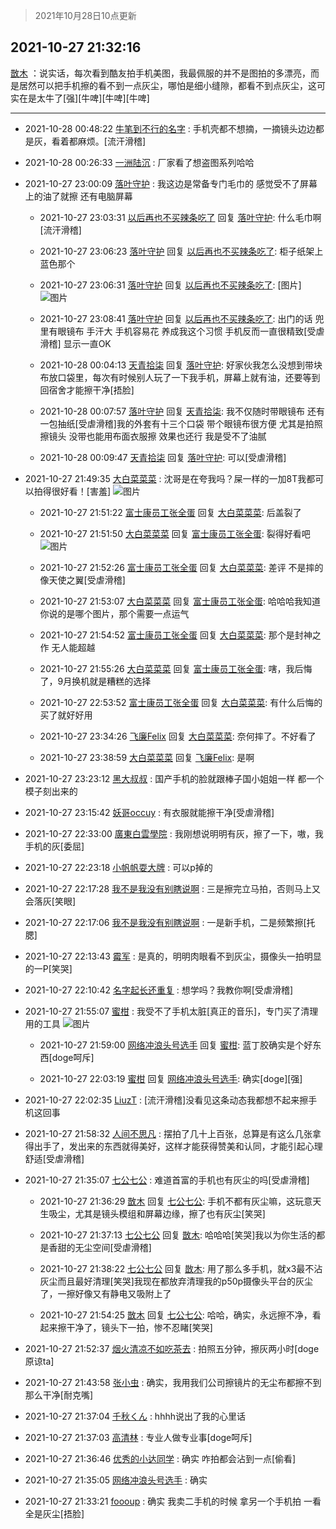 > 2021年10月28日10点更新
<link rel="stylesheet" href="https://cdn.jsdelivr.net/gh/taotie6/sampleJSON@main/css/photo_show.css">
<meta name="referrer" content="no-referrer" />


 ## 2021-10-27 21:32:16 

 [㪚木](https://www.coolapk.com/feed/31000239?shareKey=ZGFmYjM5ZTYxMzAxNjE3OTViMmY~) ：说实话，每次看到酷友拍手机美图，我最佩服的并不是图拍的多漂亮，而是居然可以把手机擦的看不到一点灰尘，哪怕是细小缝隙，都看不到点灰尘，这可实在是太牛了[强][牛啤][牛啤][牛啤] 

<div class="album">
</div>

 ------- 

- 2021-10-28 00:48:22 [牛笔到不行的名字](uid=2374460) : 手机壳都不想摘，一摘镜头边边都是灰，看着都麻烦。[流汗滑稽] 

- 2021-10-28 00:26:33 [一洲陆沉](uid=889471) : 厂家看了想盗图系列哈哈 

- 2021-10-27 23:00:09 [落叶守护](uid=1530447) : 我这边是常备专门毛巾的  感觉受不了屏幕上的油了就擦 还有电脑屏幕 

    - 2021-10-27 23:03:31 [以后再也不买辣条吃了](uid=2168199) 回复 [落叶守护](uid=1530447): 什么毛巾啊[流汗滑稽] 

    - 2021-10-27 23:06:23 [落叶守护](uid=1530447) 回复 [以后再也不买辣条吃了](uid=2168199): 柜子纸架上蓝色那个 

    - 2021-10-27 23:06:31 [落叶守护](uid=1530447) 回复 [以后再也不买辣条吃了](uid=2168199): [图片] ![图片](https://image.coolapk.com/feed/2021/1027/23/1530447_3d7ebbbe_7190_7159@2896x2172.jpeg)

    - 2021-10-27 23:08:41 [落叶守护](uid=1530447) 回复 [以后再也不买辣条吃了](uid=2168199): 出门的话 兜里有眼镜布 手汗大 手机容易花 养成我这个习惯 手机反而一直很精致[受虐滑稽] 显示一直OK 

    - 2021-10-28 00:04:13 [天青拾柒](uid=2874164) 回复 [落叶守护](uid=1530447): 好家伙我怎么没想到带块布放口袋里，每次有时候别人玩了一下我手机，屏幕上就有油，还要等到回宿舍才能擦干净[捂脸] 

    - 2021-10-28 00:07:57 [落叶守护](uid=1530447) 回复 [天青拾柒](uid=2874164): 我不仅随时带眼镜布  还有一包抽纸[受虐滑稽]我的外套有十三个口袋
带个眼镜布很方便  尤其是拍照擦镜头  没带也能用布面衣服擦 效果也还行 我是受不了油腻 

    - 2021-10-28 00:09:47 [天青拾柒](uid=2874164) 回复 [落叶守护](uid=1530447): 可以[受虐滑稽] 

- 2021-10-27 21:49:35 [大白菜菜菜](uid=2081020) : 沈哥是在夸我吗？屎一样的一加8T我都可以拍得很好看！[害羞] ![图片](https://image.coolapk.com/feed/2021/0916/22/2081020_e13478c6_3963_7239@3325x2494.jpeg)

    - 2021-10-27 21:51:22 [富士康员工张全蛋](uid=3327026) 回复 [大白菜菜菜](uid=2081020): 后盖裂了 

    - 2021-10-27 21:51:50 [大白菜菜菜](uid=2081020) 回复 [富士康员工张全蛋](uid=3327026): 裂得好看吧 ![图片](https://image.coolapk.com/feed/2021/0916/22/2081020_8f8a9967_3963_7243@2880x2880.jpeg)

    - 2021-10-27 21:52:26 [富士康员工张全蛋](uid=3327026) 回复 [大白菜菜菜](uid=2081020): 差评 不是摔的像天使之翼[受虐滑稽] 

    - 2021-10-27 21:53:07 [大白菜菜菜](uid=2081020) 回复 [富士康员工张全蛋](uid=3327026): 哈哈哈我知道你说的是哪个图片，那个需要一点运气 

    - 2021-10-27 21:54:52 [富士康员工张全蛋](uid=3327026) 回复 [大白菜菜菜](uid=2081020): 那个是封神之作  无人能超越 

    - 2021-10-27 21:55:26 [大白菜菜菜](uid=2081020) 回复 [富士康员工张全蛋](uid=3327026): 嗐，我后悔了，9月换机就是糟糕的选择 

    - 2021-10-27 22:53:52 [富士康员工张全蛋](uid=3327026) 回复 [大白菜菜菜](uid=2081020): 有什么后悔的 买了就好好用 

    - 2021-10-27 23:34:26 [飞廉Felix](uid=900024) 回复 [大白菜菜菜](uid=2081020): 奈何摔了。不好看了 

    - 2021-10-27 23:38:59 [大白菜菜菜](uid=2081020) 回复 [飞廉Felix](uid=900024): 是啊 

- 2021-10-27 23:23:12 [黑大叔叔](uid=1325252) : 国产手机的脸就跟棒子国小姐姐一样   都一个模子刻出来的 

- 2021-10-27 23:15:42 [妖哥occuy](uid=1388591) : 有衣服就能擦干净[受虐滑稽] 

- 2021-10-27 22:33:00 [廣東白雲學院](uid=2385828) : 我刚想说明明有灰，擦了一下，嗷，我手机的灰[委屈] 

- 2021-10-27 22:23:18 [小帆帆耍大牌](uid=504792) : 可以p掉的 

- 2021-10-27 22:17:28 [我不是我没有别瞎说啊](uid=2231912) : 三是擦完立马拍，否则马上又会落灰[笑眼] 

- 2021-10-27 22:17:06 [我不是我没有别瞎说啊](uid=2231912) : 一是新手机，二是频繁擦[托腮] 

- 2021-10-27 22:13:43 [霉军](uid=2550010) : 是真的，明明肉眼看不到灰尘，摄像头一拍明显的一P[笑哭] 

- 2021-10-27 22:10:42 [名字起长还重复](uid=485854) : 想学吗？我教你啊[受虐滑稽] 

- 2021-10-27 21:55:07 [蜜柑](uid=1097842) : 我受不了手机太脏[真正的音乐]，专门买了清理用的工具 ![图片](https://image.coolapk.com/feed/2021/1027/21/1097842_5e32f389_2905_9007@2494x3325.jpeg)

    - 2021-10-27 21:59:00 [网络冲浪头号选手](uid=1864467) 回复 [蜜柑](uid=1097842): 蓝丁胶确实是个好东西[doge呵斥] 

    - 2021-10-27 22:03:19 [蜜柑](uid=1097842) 回复 [网络冲浪头号选手](uid=1864467): 确实[doge][强] 

- 2021-10-27 22:02:35 [LiuzT](uid=2145927) : [流汗滑稽]没看见这条动态我都想不起来擦手机这回事 

- 2021-10-27 21:58:32 [人间不思凡](uid=2080265) : 摆拍了几十上百张，总算是有这么几张拿得出手了，发出来的东西就得美好，这样才能获得赞美和认同，才能引起心理舒适[受虐滑稽] 

- 2021-10-27 21:35:07 [七公七公](uid=1763604) : 难道首富的手机也有灰尘的吗[受虐滑稽] 

    - 2021-10-27 21:36:29 [㪚木](uid=1081091) 回复 [七公七公](uid=1763604): 手机不都有灰尘嘛，这玩意天生吸尘，尤其是镜头模组和屏幕边缘，擦了也有灰尘[笑哭] 

    - 2021-10-27 21:37:13 [七公七公](uid=1763604) 回复 [㪚木](uid=1081091): 哈哈哈[笑哭]我以为你生活的都是香甜的无尘空间[受虐滑稽] 

    - 2021-10-27 21:38:22 [七公七公](uid=1763604) 回复 [㪚木](uid=1081091): 用了那么多手机，就x3最不沾灰尘而且最好清理[笑哭]我现在都放弃清理我的p50p摄像头平台的灰尘了，一擦好像又有静电又吸附上了 

    - 2021-10-27 21:54:25 [㪚木](uid=1081091) 回复 [七公七公](uid=1763604): 哈哈，确实，永远擦不净，看起来擦干净了，镜头下一拍，惨不忍睹[笑哭] 

- 2021-10-27 21:52:37 [烟火清凉不如吃茶去](uid=4279524) : 拍照五分钟，擦灰两小时[doge原谅ta] 

- 2021-10-27 21:43:58 [张小虫](uid=1108686) : 确实，我用我们公司擦镜片的无尘布都擦不到那么干净[耐克嘴] 

- 2021-10-27 21:37:04 [千秋くん](uid=1534034) : hhhh说出了我的心里话 

- 2021-10-27 21:37:03 [高清林](uid=8114305) : 专业人做专业事[doge呵斥] 

- 2021-10-27 21:36:46 [优秀的小达同学](uid=3114536) : 确实 咋拍都会沾到一点[偷看] 

- 2021-10-27 21:35:05 [网络冲浪头号选手](uid=1864467) : 确实 

- 2021-10-27 21:33:21 [foooup](uid=12770621) : 确实 我卖二手机的时候 拿另一个手机拍 一看全是灰尘[捂脸] 

